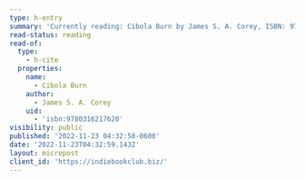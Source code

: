 ```yaml
---
type: h-entry
summary: 'Currently reading: Cibola Burn by James S. A. Corey, ISBN: 9780316217620'
read-status: reading
read-of:
  type:
    - h-cite
  properties:
    name:
      - Cibola Burn
    author:
      - James S. A. Corey
    uid:
      - 'isbn:9780316217620'
visibility: public
published: '2022-11-23 04:32:58-0600'
date: '2022-11-23T04:32:59.143Z'
layout: micropost
client_id: 'https://indiebookclub.biz/'
---
```


